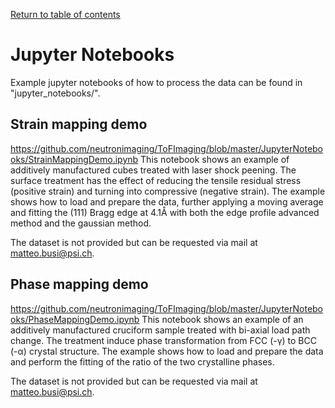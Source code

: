 [Return to table of contents](index.md)<br/>
# Jupyter Notebooks
Example jupyter notebooks of how to process the data can be found in "jupyter_notebooks/".

## Strain mapping demo
https://github.com/neutronimaging/ToFImaging/blob/master/JupyterNotebooks/StrainMappingDemo.ipynb
This notebook shows an example of additively manufactured cubes treated with laser shock peening. The surface treatment has the effect of reducing the tensile residual stress (positive strain) and turning into compressive (negative strain).
The example shows how to load and prepare the data, further applying a moving average and fitting the (111) Bragg edge at 4.1Å with both the edge profile advanced method and the gaussian method.

The dataset is not provided but can be requested via mail at [matteo.busi@psi.ch](matteo.busi@psi.ch).

## Phase mapping demo
https://github.com/neutronimaging/ToFImaging/blob/master/JupyterNotebooks/PhaseMappingDemo.ipynb
This notebook shows an example of an additively manufactured cruciform sample treated with bi-axial load path change. The treatment induce phase transformation from FCC (-γ) to BCC (-α) crystal structure.
The example shows how to load and prepare the data and perform the fitting of the ratio of the two crystalline phases.

The dataset is not provided but can be requested via mail at [matteo.busi@psi.ch](matteo.busi@psi.ch).
